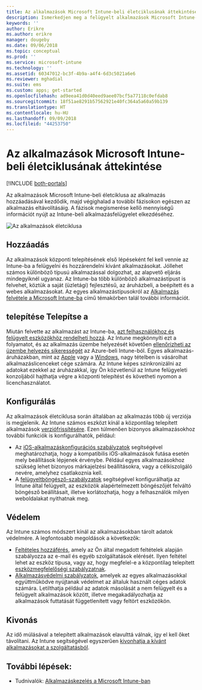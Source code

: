 ```yaml
---
title: Az alkalmazások Microsoft Intune-beli életciklusának áttekintése
description: Ismerkedjen meg a felügyelt alkalmazások Microsoft Intune-beli életciklusával. Az alkalmazás-életciklus az alkalmazások hozzáadását, üzembe helyezését, konfigurálását, védelmét és eltávolítását foglalja magában.
keywords: ''
author: Erikre
ms.author: erikre
manager: dougeby
ms.date: 09/06/2018
ms.topic: conceptual
ms.prod: ''
ms.service: microsoft-intune
ms.technology: ''
ms.assetid: 60347012-bc3f-4b9a-a4f4-6d3c5021a6e6
ms.reviewer: mghadial
ms.suite: ems
ms.custom: apps; get-started
ms.openlocfilehash: ad9eea41d0d40eed9aee07bcf5a77118c0efdab8
ms.sourcegitcommit: 18f51ae8291b57562921e40fc364a5a60a59b139
ms.translationtype: HT
ms.contentlocale: hu-HU
ms.lasthandoff: 09/09/2018
ms.locfileid: "44253750"
---
```

# <a name="overview-of-the-app-lifecycle-in-microsoft-intune"></a>Az alkalmazások Microsoft Intune-beli életciklusának áttekintése

[!INCLUDE [both-portals](./includes/note-for-both-portals.md)]

Az alkalmazások Microsoft Intune-beli életciklusa az alkalmazás hozzáadásával kezdődik, majd végighalad a további fázisokon egészen az alkalmazás eltávolításáig. A fázisok megismerése kellő mennyiségű információt nyújt az Intune-beli alkalmazásfelügyelet elkezdéséhez.

![Az alkalmazások életciklusa](./media/app-lifecycle.png "Az alkalmazások életciklusa az Intune-ban")

## <a name="add"></a>Hozzáadás

Az alkalmazások központi telepítésének első lépéseként fel kell vennie az Intune-ba a felügyelni és hozzárendelni kívánt alkalmazásokat. Jóllehet számos különböző típusú alkalmazással dolgozhat, az alapvető eljárás mindegyiknél ugyanaz. Az Intune-ba több különböző alkalmazástípust is felvehet, köztük a saját (üzletági) fejlesztésű, az áruházbeli, a beépített és a webes alkalmazásokat. Az egyes alkalmazástípusokról az [Alkalmazás felvétele a Microsoft Intune-ba](apps-add.md) című témakörben talál további információt. 

## <a name="deploy"></a>telepítése Telepítse a

Miután felvette az alkalmazást az Intune-ba, [azt felhasználókhoz és felügyelt eszközökhöz rendelheti hozzá](apps-deploy.md). Az Intune megkönnyíti ezt a folyamatot, és az alkalmazás üzembe helyezését követően [ellenőrizheti az üzembe helyezés sikerességét](apps-monitor.md) az Azure-beli Intune-ból. Egyes alkalmazás-áruházakban, mint az [Apple](vpp-apps-ios.md) vagy a [Windows](windows-store-for-business.md), nagy tételben is vásárolhat alkalmazáslicenceket cége számára. Az Intune képes szinkronizálni az adatokat ezekkel az áruházakkal, így Ön közvetlenül az Intune felügyeleti konzoljából hajthatja végre a központi telepítést és követheti nyomon a licenchasználatot.

## <a name="configure"></a>Konfigurálás

Az alkalmazások életciklusa során általában az alkalmazás több új verziója is megjelenik. Az Intune számos eszközt kínál a központilag telepített alkalmazások [verziófrissítésére](apps-add.md). Ezen túlmenően bizonyos alkalmazásokhoz további funkciók is konfigurálhatók, például:
- Az [iOS-alkalmazáskonfigurációs szabályzatok](app-configuration-policies-use-ios.md) segítségével meghatározhatja, hogy a kompatibilis iOS-alkalmazások futása esetén mely beállítások lépjenek érvénybe. Például egyes alkalmazásokhoz szükség lehet bizonyos márkajelzési beállításokra, vagy a célkiszolgáló nevére, amelyhez csatlakoznia kell.
- A [felügyeltböngésző-szabályzatok](app-configuration-managed-browser.md) segítségével konfigurálhatja az Intune által felügyelt, az eszközök alapértelmezett böngészőjét felváltó böngésző beállításait, illetve korlátozhatja, hogy a felhasználók milyen weboldalakat nyithatnak meg.

## <a name="protect"></a>Védelem

Az Intune számos módszert kínál az alkalmazásokban tárolt adatok védelmére. A legfontosabb megoldások a következők:
- [Feltételes hozzáférés](conditional-access.md), amely az Ön által megadott feltételek alapján szabályozza az e-mail és egyéb szolgáltatások elérését. Ilyen feltétel lehet az eszköz típusa, vagy az, hogy megfelel-e a központilag telepített [eszközmegfelelőségi szabályzatnak](device-compliance.md).
- [Alkalmazásvédelmi szabályzatok](app-protection-policy.md), amelyek az egyes alkalmazásokkal együttműködve nyújtanak védelmet az általuk használt céges adatok számára. Letilthatja például az adatok másolását a nem felügyelt és a felügyelt alkalmazások között, illetve megakadályozhatja az alkalmazások futtatását függetlenített vagy feltört eszközökön.

## <a name="retire"></a>Kivonás

Az idő múlásával a telepített alkalmazások elavulttá válnak, így el kell őket távolítani. Az Intune segítségével egyszerűen [kivonhatja a kívánt alkalmazásokat a szolgáltatásból](device-management.md).

## <a name="next-steps"></a>További lépések:

- Tudnivalók: [Alkalmazáskezelés a Microsoft Intune-ban](app-management.md)